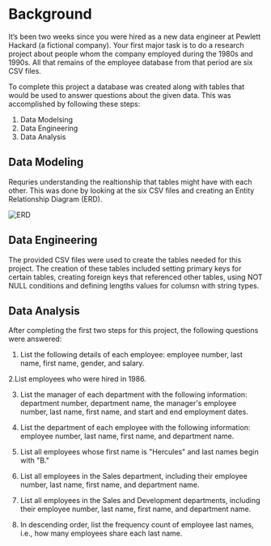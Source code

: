 # Background

It’s been two weeks since you were hired as a new data engineer at Pewlett Hackard (a fictional company). Your first major task is to do a research project about people whom the company employed during the 1980s and 1990s. All that remains of the employee database from that period are six CSV files.

To complete this project a database was created along with tables that would be used to answer questions about the given data. This was accomplished by following these steps: 

1. Data Modelsing
2. Data Engineering
3. Data Analysis


## Data Modeling 

Requries understanding the realtionship that tables might have with each other. This was done by looking at the six CSV files and creating an Entity Relationship Diagram (ERD). 

![ERD](https://user-images.githubusercontent.com/66184004/210253366-77773b49-834b-455e-9e93-433db3563237.png)

## Data Engineering

The provided CSV files were used to create the tables needed for this project. The creation of these tables included setting primary keys for certain tables, creating foreign keys that referenced other tables, using NOT NULL conditions and defining lengths values for columsn with string types.

## Data Analysis

After completing the first two steps for this project, the following questions were answered: 

1. List the following details of each employee: employee number, last name, first name, gender, and salary.

2.List employees who were hired in 1986.

3. List the manager of each department with the following information: department number, department name, the manager's employee number, last name, first name, and start and end employment dates.

4. List the department of each employee with the following information: employee number, last name, first name, and department name.

5. List all employees whose first name is "Hercules" and last names begin with "B."

6. List all employees in the Sales department, including their employee number, last name, first name, and department name.

7. List all employees in the Sales and Development departments, including their employee number, last name, first name, and department name.

8. In descending order, list the frequency count of employee last names, i.e., how many employees share each last name.
